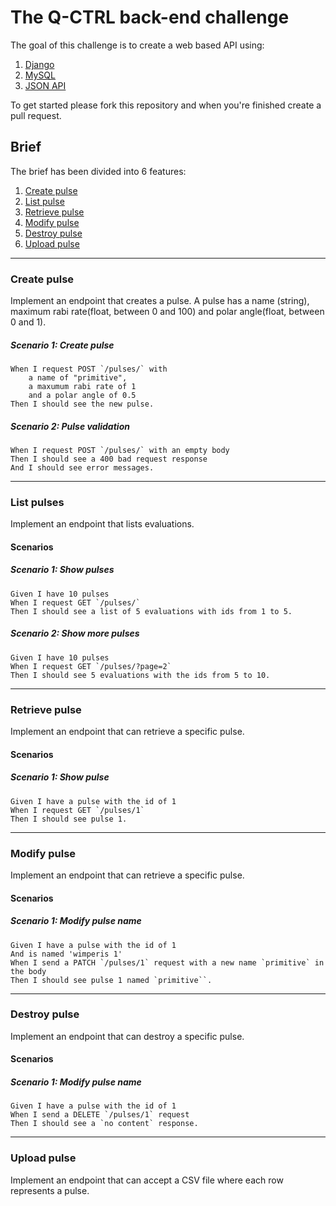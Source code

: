 # The Q-CTRL back-end challenge

The goal of this challenge is to create a web based API using:

1. [Django](https://www.djangoproject.com/)
3. [MySQL](https://www.mysql.com/)
2. [JSON API](http://jsonapi.org/)

To get started please fork this repository and when you're finished create a
pull request.

## Brief

The brief has been divided into 6 features:

1.  [Create pulse](#create-pulse)
2.  [List pulse](#list-pulses)
3.  [Retrieve pulse](#retrieve-pulse)
4.  [Modify pulse](#modify-pulse)
5.  [Destroy pulse](#destroy-pulse)
6.  [Upload pulse](#upload-pulse)

---

### Create pulse

Implement an endpoint that creates a pulse. A pulse has a name (string),
maximum rabi rate(float, between 0 and 100) and polar angle(float, between 0 and 1).

##### Scenario 1: Create pulse

    When I request POST `/pulses/` with
        a name of "primitive",
        a maxumum rabi rate of 1
        and a polar angle of 0.5
    Then I should see the new pulse.

##### Scenario 2: Pulse validation

    When I request POST `/pulses/` with an empty body
    Then I should see a 400 bad request response
    And I should see error messages.

---

### List pulses

Implement an endpoint that lists evaluations.

#### Scenarios

##### Scenario 1: Show pulses

    Given I have 10 pulses
    When I request GET `/pulses/`
    Then I should see a list of 5 evaluations with ids from 1 to 5.

##### Scenario 2: Show more pulses

    Given I have 10 pulses
    When I request GET `/pulses/?page=2`
    Then I should see 5 evaluations with the ids from 5 to 10.

---

### Retrieve pulse

Implement an endpoint that can retrieve a specific pulse.

#### Scenarios

##### Scenario 1: Show pulse

    Given I have a pulse with the id of 1
    When I request GET `/pulses/1`
    Then I should see pulse 1.

---

### Modify pulse

Implement an endpoint that can retrieve a specific pulse.

#### Scenarios

##### Scenario 1: Modify pulse name

    Given I have a pulse with the id of 1
    And is named 'wimperis 1'
    When I send a PATCH `/pulses/1` request with a new name `primitive` in the body
    Then I should see pulse 1 named `primitive``.

---

### Destroy pulse

Implement an endpoint that can destroy a specific pulse.

#### Scenarios

##### Scenario 1: Modify pulse name

    Given I have a pulse with the id of 1
    When I send a DELETE `/pulses/1` request
    Then I should see a `no content` response.

---

### Upload pulse

Implement an endpoint that can accept a CSV file where each row represents a pulse.


